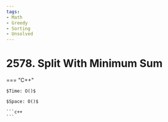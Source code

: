 ```yaml
---
tags:
- Math
- Greedy
- Sorting
- Unsolved
---
```



# 2578. Split With Minimum Sum

=== "C++"

    $Time: O()$

    $Space: O()$

    ```c++
    ```